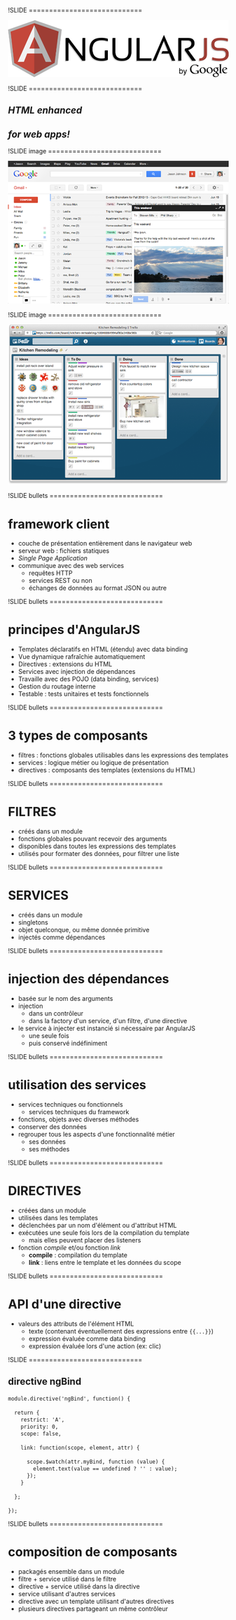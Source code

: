 !SLIDE ============================

![](angularjs-900px.png)


!SLIDE ============================

## _HTML enhanced_
## _for web apps!_

!SLIDE image ============================

![](gmail.png)

!SLIDE image ============================

![](trello.png)

!SLIDE bullets ============================

# framework client

* couche de présentation entièrement dans le navigateur web
* serveur web : fichiers statiques
* _Single Page Application_
* communique avec des web services
    * requêtes HTTP
    * services REST ou non
    * échanges de données au format JSON ou autre

!SLIDE bullets ============================

# principes d'AngularJS

* Templates déclaratifs en HTML (étendu) avec data binding
* Vue dynamique rafraîchie automatiquement
* Directives : extensions du HTML
* Services avec injection de dépendances
* Travaille avec des POJO (data binding, services)
* Gestion du routage interne
* Testable : tests unitaires et tests fonctionnels


!SLIDE bullets ============================

# 3 types de composants

* <span class="big red">filtres</span> : fonctions globales utilisables dans les expressions des templates
* <span class="big red">services</span> : logique métier ou logique de présentation
* <span class="big red">directives</span> : composants des templates (extensions du HTML)




!SLIDE bullets ============================

# FILTRES

* créés dans un module
* fonctions globales pouvant recevoir des arguments
* disponibles dans toutes les expressions des templates
* utilisés pour formater des données, pour filtrer une liste




!SLIDE bullets ============================

# SERVICES

* créés dans un module
* singletons
* objet quelconque, ou même donnée primitive
* injectés comme dépendances

!SLIDE bullets ============================

# injection des dépendances

* basée sur le nom des arguments
* injection
    * dans un contrôleur
    * dans la factory d'un service, d'un filtre, d'une directive
* le service à injecter est instancié si nécessaire par AngularJS
    * une seule fois
    * puis conservé indéfiniment

!SLIDE bullets ============================

# utilisation des services

* services techniques ou fonctionnels
    * services techniques du framework
* fonctions, objets avec diverses méthodes
* conserver des données
* regrouper tous les aspects d'une fonctionnalité métier
    * ses données
    * ses méthodes




!SLIDE bullets ============================

# DIRECTIVES

* créées dans un module
* utilisées dans les templates
* déclenchées par un nom d'élément ou d'attribut HTML
* exécutées une seule fois lors de la compilation du template
    * mais elles peuvent placer des listeners
* fonction _compile_ et/ou fonction _link_
    * **compile** : compilation du template
    * **link** : liens entre le template et les données du scope

!SLIDE bullets ============================

# API d'une directive

* valeurs des attributs de l'élément HTML
    * texte (contenant éventuellement des expressions entre `{{...}}`)
    * expression évaluée comme data binding
    * expression évaluée lors d'une action (ex: clic)

!SLIDE ============================

## directive **ngBind**


    module.directive('ngBind', function() {

      return {
        restrict: 'A',
        priority: 0,
        scope: false,

        link: function(scope, element, attr) {

          scope.$watch(attr.myBind, function (value) {
            element.text(value == undefined ? '' : value);
          });
        }

      };

    });


!SLIDE bullets ============================

# composition de composants

* packagés ensemble dans un module
* filtre + service utilisé dans le filtre
* directive + service utilisé dans la directive
* service utilisant d'autres services
* directive avec un template utilisant d'autres directives
* plusieurs directives partageant un même contrôleur







